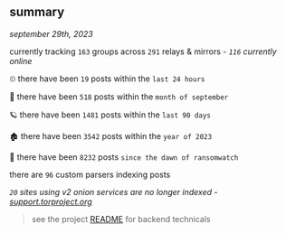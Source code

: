 
## summary
_september 29th, 2023_

currently tracking `163` groups across `291` relays & mirrors - _`116` currently online_

⏲ there have been `19` posts within the `last 24 hours`

🦈 there have been `518` posts within the `month of september`

🪐 there have been `1481` posts within the `last 90 days`

🏚 there have been `3542` posts within the `year of 2023`

🦕 there have been `8232` posts `since the dawn of ransomwatch`

there are `96` custom parsers indexing posts

_`20` sites using v2 onion services are no longer indexed - [support.torproject.org](https://support.torproject.org/onionservices/v2-deprecation/)_

> see the project [README](https://github.com/joshhighet/ransomwatch#ransomwatch--) for backend technicals
